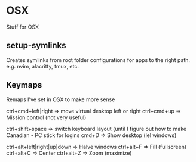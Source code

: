 # OSX

Stuff for OSX

## setup-symlinks

Creates symlinks from root folder configurations for apps to the right path. e.g. nvim, alacritty, tmux, etc.

## Keymaps

Remaps I've set in OSX to make more sense

ctrl+cmd+left|right => move virtual desktop left or right
ctrl+cmd+up => Mission control (not very useful)

ctrl+shift+space => switch keyboard layout (until I figure out how to make Canadian - PC stick for logins
cmd+D => Show desktop (lel windows)

ctrl+alt+left|right|up|down => Halve windows
ctrl+alt+F => Fill (fullscreen)
ctrl+alt+C => Center
ctrl+alt+Z => Zoom (maximize)
